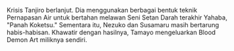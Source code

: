 Krisis Tanjiro berlanjut. Dia menggunakan berbagai bentuk teknik Pernapasan Air untuk bertahan melawan Seni Setan Darah terakhir Yahaba, "Panah Koketsu." Sementara itu, Nezuko dan Susamaru masih bertarung habis-habisan. Khawatir dengan hasilnya, Tamayo mengeluarkan Blood Demon Art miliknya sendiri.

